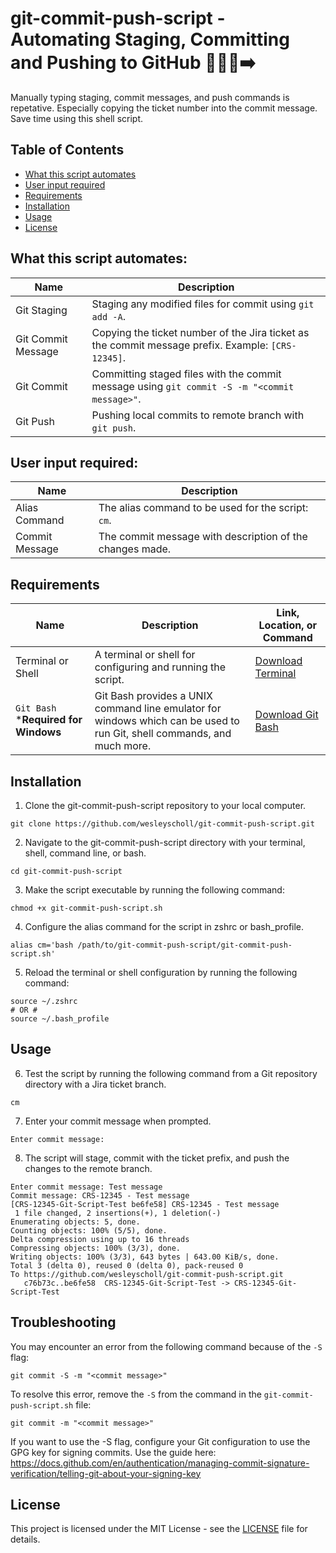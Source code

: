 # git-commit-push-script - Automating Staging, Committing and Pushing to GitHub 👨🏻‍💻➡️

Manually typing staging, commit messages, and push commands is repetative. Especially copying the ticket number into the commit message. Save time using this shell script.

## Table of Contents
* [What this script automates](#what-this-script-automates)
* [User input required](#user-input-required)
* [Requirements](#requirements)
* [Installation](#installation)
* [Usage](#usage)
* [License](#license)
  
## What this script automates:

| Name | Description |
| --- | --- | 
| Git Staging | Staging any modified files for commit using `git add -A`. |  
| Git Commit Message | Copying the ticket number of the Jira ticket as the commit message prefix. Example: `[CRS-12345]`. |
| Git Commit | Committing staged files with the commit message using `git commit -S -m "<commit message>"`. |
| Git Push | Pushing local commits to remote branch with `git push`. |

## User input required:

| Name | Description |
| --- | --- |
| Alias Command | The alias command to be used for the script: `cm`. |
| Commit Message | The commit message with description of the changes made. |

## Requirements

| Name | Description | Link, Location, or Command |
| --- | --- | --- |
| Terminal or Shell | A terminal or shell for configuring and running the script. | [Download Terminal](https://www.apple.com/macos/terminal/) |
| `Git Bash` ***Required for Windows** | Git Bash provides a UNIX command line emulator for windows which can be used to run Git, shell commands, and much more. | [Download Git Bash](https://gitforwindows.org/) |


## Installation

1. Clone the git-commit-push-script repository to your local computer. 

```shell
git clone https://github.com/wesleyscholl/git-commit-push-script.git
```

2. Navigate to the git-commit-push-script directory with your terminal, shell, command line, or bash.

```shell
cd git-commit-push-script
```

3. Make the script executable by running the following command:
```shell
chmod +x git-commit-push-script.sh
```

4. Configure the alias command for the script in zshrc or bash_profile.
```shell
alias cm='bash /path/to/git-commit-push-script/git-commit-push-script.sh'
```

5. Reload the terminal or shell configuration by running the following command:
```shell
source ~/.zshrc
# OR #
source ~/.bash_profile
```

## Usage

6. Test the script by running the following command from a Git repository directory with a Jira ticket branch.

```shell
cm
```

7. Enter your commit message when prompted.
```shell
Enter commit message: 
```

8. The script will stage, commit with the ticket prefix, and push the changes to the remote branch.
```shell
Enter commit message: Test message
Commit message: CRS-12345 - Test message
[CRS-12345-Git-Script-Test be6fe58] CRS-12345 - Test message
 1 file changed, 2 insertions(+), 1 deletion(-)
Enumerating objects: 5, done.
Counting objects: 100% (5/5), done.
Delta compression using up to 16 threads
Compressing objects: 100% (3/3), done.
Writing objects: 100% (3/3), 643 bytes | 643.00 KiB/s, done.
Total 3 (delta 0), reused 0 (delta 0), pack-reused 0
To https://github.com/wesleyscholl/git-commit-push-script.git
   c76b73c..be6fe58  CRS-12345-Git-Script-Test -> CRS-12345-Git-Script-Test
```

## Troubleshooting

You may encounter an error from the following command because of the `-S` flag:
```shell
git commit -S -m "<commit message>" 
```
To resolve this error, remove the `-S` from the command in the `git-commit-push-script.sh` file:
```shell
git commit -m "<commit message>"
```
If you want to use the -S flag, configure your Git configuration to use the GPG key for signing commits.
Use the guide here: https://docs.github.com/en/authentication/managing-commit-signature-verification/telling-git-about-your-signing-key

## License
This project is licensed under the MIT License - see the [LICENSE](LICENSE) file for details.

